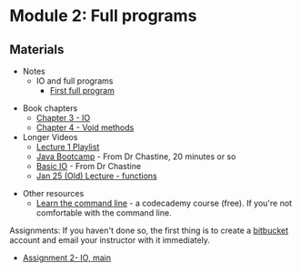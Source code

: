 Module 2: Full programs
===

## Materials
+ Notes
    * IO and full programs
        + [First full program](../../content/FirstProgram.md)
* Book chapters
    + [Chapter 3 - IO](http://greenteapress.com/thinkjava6/html/thinkjava6004.html)
    + [Chapter 4 - Void methods](http://greenteapress.com/thinkjava6/html/thinkjava6005.html)
* Longer Videos
	+ [Lecture 1 Playlist](https://www.youtube.com/playlist?list=PLK5RwQeVk5YwszV6P2rCkNWabgpS89Hy-)
    + [Java Bootcamp](https://www.youtube.com/watch?v=8nOg6mtH-oo&list=UUSH2TieRlco7uQOGU8Vppnw) - From Dr Chastine, 20 minutes or so
    + [Basic IO](https://www.youtube.com/watch?v=W1oA5kOdqXQ&list=UUSH2TieRlco7uQOGU8Vppnw) - From Dr Chastine
    + [Jan 25 (Old) Lecture - functions](https://www.youtube.com/watch?v=SXe5dPM8N5A)
+ Other resources
    + [Learn the command line](https://www.codecademy.com/learn/learn-the-command-line) - a codecademy course (free). If you're not comfortable with the command line.    

Assignments:
If you haven't done so, the first thing is to create a [bitbucket](http://bitbucket.org) account and email your instructor with it immediately.

* [Assignment 2- IO, main](Assignments/A2.md)

